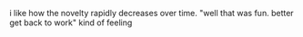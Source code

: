 i like how the novelty rapidly decreases over time. "well that was fun. better get back to work" kind of feeling
